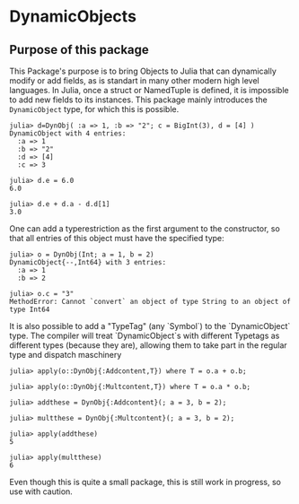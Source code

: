 # DynamicObjects

## Purpose of this package

This Package's purpose is to bring Objects to Julia that can dynamically modify or add fields, as is standart in many other modern high level languages. In Julia, once a struct or NamedTuple is defined, it is impossible to add new fields to its instances. This package mainly introduces the `DynamicObject` type, for which this is possible. 


```
julia> d=DynObj( :a => 1, :b => "2"; c = BigInt(3), d = [4] )
DynamicObject with 4 entries:
  :a => 1
  :b => "2"
  :d => [4]
  :c => 3

julia> d.e = 6.0
6.0

julia> d.e + d.a - d.d[1]
3.0
```

<p>

One can add a typerestriction as the first argument to the constructor, so that all entries of this object must have the specified type:

```
julia> o = DynObj(Int; a = 1, b = 2)
DynamicObject{--,Int64} with 3 entries:
  :a => 1
  :b => 2

julia> o.c = "3"
MethodError: Cannot `convert` an object of type String to an object of type Int64
```

<p> It is also possible to add a "TypeTag" (any `Symbol`) to the `DynamicObject` type. The compiler will treat `DynamicObject`s with different Typetags as different types (because they are), allowing them to take part in the regular type and dispatch maschinery

```
julia> apply(o::DynObj{:Addcontent,T}) where T = o.a + o.b;

julia> apply(o::DynObj{:Multcontent,T}) where T = o.a * o.b;

julia> addthese = DynObj{:Addcontent}(; a = 3, b = 2);

julia> multthese = DynObj{:Multcontent}(; a = 3, b = 2);

julia> apply(addthese)
5

julia> apply(multthese)
6
```



Even though this is quite a small package, this is still work in progress, so use with caution.


